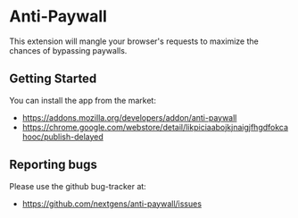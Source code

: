 # Anti-Paywall

This extension will mangle your browser's requests to maximize the chances of bypassing paywalls.

## Getting Started

You can install the app from the market:
* https://addons.mozilla.org/developers/addon/anti-paywall
* https://chrome.google.com/webstore/detail/likpiciaabojkjnaigjfhgdfokcahooc/publish-delayed

## Reporting bugs

Please use the github bug-tracker at:
* https://github.com/nextgens/anti-paywall/issues
